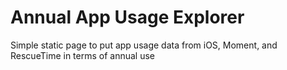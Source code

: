 # Annual App Usage Explorer
Simple static page to put app usage data from iOS, Moment, and RescueTime in terms of annual use

